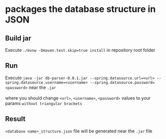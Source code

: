 #  packages the database structure in JSON

## Build jar
Execute `./mvnw -Dmaven.test.skip=true install` in repository root folder

## Run
Execute `java -jar db-parser-0.0.1.jar --spring.datasource.url=<url> --spring.datasource.username=<username> --spring.datasource.password=<password>` near the `.jar`
<br /><br />where you should change `<url>`, `<username>`, `<password>` values to your params `without triangular brackets`

## Result
`<database name>_structure.json` file will be generated near the `.jar` file
